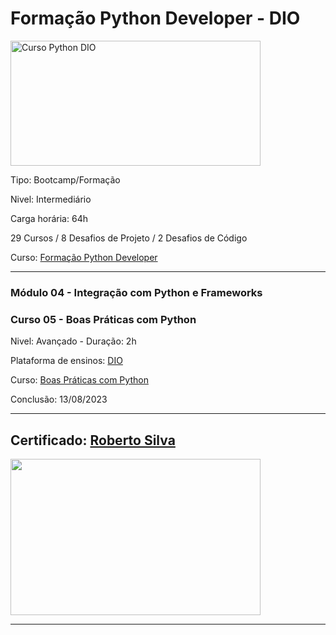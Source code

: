 # **Formação Python Developer - DIO**

<img src="https://hermes.dio.me/tracks/cover/ac0e208f-9ab9-471d-84ae-0107cfd2156a.png" alt="Curso Python DIO" width="400" height="200">

Tipo: Bootcamp/Formação

Nivel: Intermediário

Carga horária: 64h

29 Cursos / 8 Desafios de Projeto / 2 Desafios de Código

Curso: [Formação Python Developer](https://web.dio.me/track/formacao-python-developer)

---
### **Módulo 04 - Integração com Python e Frameworks**
### **Curso 05 - Boas Práticas com Python**

Nivel: Avançado - Duração: 2h

Plataforma de ensinos: [DIO](www.dio.me)

Curso: [Boas Práticas com Python](https://web.dio.me/course/boas-praticas-com-python/learning/986f4b80-23fb-4e6c-a049-3e5120da71b8?back=/track/formacao-python-developer&tab=undefined&moduleId=undefined)


Conclusão: 13/08/2023

---
## Certificado: [Roberto Silva](https://www.dio.me/certificate/54017E95/share)

<img src="https://hermes.digitalinnovation.one/certificates/cover/54017E95.jpg" width="400" height="250">

---
